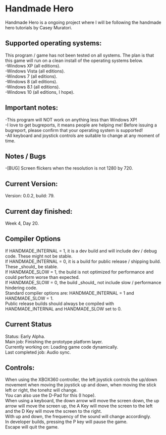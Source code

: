 # Handmade Hero
Handmade Hero is a ongoing project where I will be following the handmade hero tutorials by Casey Muratori.<br>
<h2>Supported operating systems:</h2>
This program / game has not been tested on all systems. The plan is that this game will run on a clean install of the operating systems below.<br>
-Windows XP (all editions).<br>
-Windows Vista (all editions).<br>
-Windows 7 (all editions).<br>
-Windows 8 (all editions).<br>
-Windows 8.1 (all editions).<br>
-Windows 10 (all editions, I hope).<br>
<h2>Important notes:</h2>
-This program will NOT work on anything less than Windows XP!<br>
-I love to get bugreports, it means people are helping me! Before issuing a bugreport, please confirm that your operating system is supported!<br>
-All keyboard and joystick controls are suitable to change at any moment of time.<br>
<h2>Notes / Bugs</h2>
-[BUG] Screen flickers when the resolution is not 1280 by 720.<br>
<h2>Current Version:</h2>
Version: 0.0.2, build: 79.<br>
<h2>Current day finished:</h2>
Week 4, Day 20.<br>
<h2>Compiler Options</h2>
If HANDMADE_INTERNAL = 1, it is a dev build and will include dev / debug code. These might not be stable.<br>
If HANDMADE_INTERNAL = 0, it is a build for public release / shipping build. These _should_ be stable.<br>
If HANDMADE_SLOW = 1, the build is not optimized for performance and could perform worse than expected.<br>
If HANDMADE_SLOW = 0, the build _should_ not include slow / performance hindering code.<br>
Standard compiler options are: HANDMADE_INTERNAL = 1 and HANDMADE_SLOW = 1.<br>
Public release builds should always be compiled with HANDMADE_INTERNAL and HANDMADE_SLOW set to 0.<br>
<h2>Current Status</h2>
Status: Early Alpha.<br>
Main job: Finishing the prototype platform layer.<br>
Currently working on: Loading game code dynamically.<br>
Last completed job: Audio sync.<br>
<h2>Controls:</h2>
When using the XBOX360 controller, the left joystick controls the up/down movement when moving the joystick up and down, when moving the stick left or right, the tonehz will change.<br>
You can also use the D-Pad for this (I hope).<br>
When using a keyboard, the down arrow will move the screen down, the up arrow will move the screen up, the A Key will move the screen to the left and the D Key will move the screen to the right.<br>
With up and down, the frequency of the sound will change accordingly.<br>
In developer builds, pressing the P key will pause the game.<br>
Escape will quit the game.

